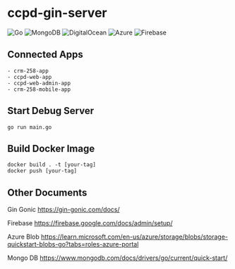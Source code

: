 # ccpd-gin-server
![Go](https://img.shields.io/badge/go-%2300ADD8.svg?style=for-the-badge&logo=go&logoColor=white)
![MongoDB](https://img.shields.io/badge/MongoDB-%234ea94b.svg?style=for-the-badge&logo=mongodb&logoColor=white)
![DigitalOcean](https://img.shields.io/badge/DigitalOcean-%230167ff.svg?style=for-the-badge&logo=digitalOcean&logoColor=white)
![Azure](https://img.shields.io/badge/azure-%230072C6.svg?style=for-the-badge&logo=microsoftazure&logoColor=white)
![Firebase](https://img.shields.io/badge/firebase-ffca28?style=for-the-badge&logo=firebase&logoColor=black)

## Connected Apps
```
- crm-258-app
- ccpd-web-app
- ccpd-web-admin-app
- crm-258-mobile-app
```

## Start Debug Server
```
go run main.go
```

## Build Docker Image
```
docker build . -t [your-tag]
docker push [your-tag]
```

## Other Documents
Gin Gonic https://gin-gonic.com/docs/

Firebase https://firebase.google.com/docs/admin/setup/

Azure Blob https://learn.microsoft.com/en-us/azure/storage/blobs/storage-quickstart-blobs-go?tabs=roles-azure-portal

Mongo DB https://www.mongodb.com/docs/drivers/go/current/quick-start/

